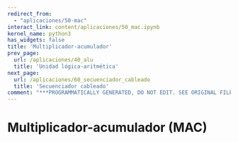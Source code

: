 ```yaml
---
redirect_from:
  - "aplicaciones/50-mac"
interact_link: content/aplicaciones/50_mac.ipynb
kernel_name: python3
has_widgets: false
title: 'Multiplicador-acumulador'
prev_page:
  url: /aplicaciones/40_alu
  title: 'Unidad lógica-aritmética'
next_page:
  url: /aplicaciones/60_secuenciador_cableado
  title: 'Secuenciador cableado'
comment: "***PROGRAMMATICALLY GENERATED, DO NOT EDIT. SEE ORIGINAL FILES IN /content***"
---
```



# **Multiplicador-acumulador (MAC)**

